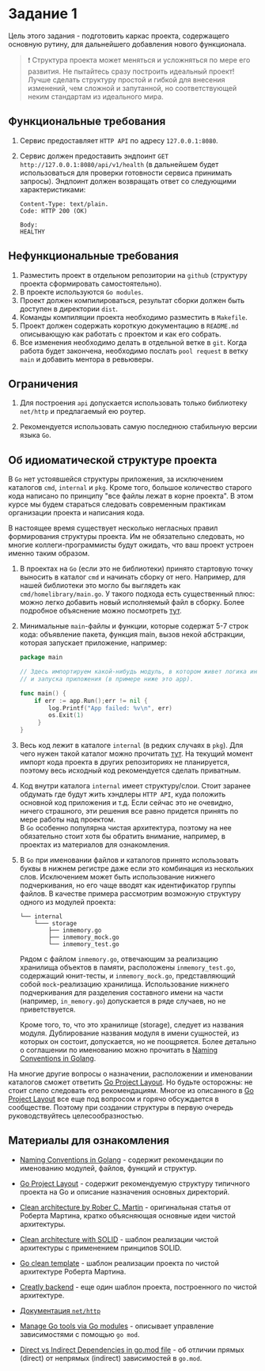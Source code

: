 # Задание 1

Цель этого задания - подготовить каркас проекта, содержащего основную рутину,
для дальнейшего добавления нового функционала.

> :exclamation: Структура проекта может меняться и усложняться по мере его
развития. Не пытайтесь сразу построить идеальный проект! Лучше сделать структуру
простой и гибкой для внесения изменений, чем сложной и запутанной, но
соответствующей неким стандартам из идеального мира.

## Функциональные требования

1. Сервис предоставляет `HTTP API` по адресу `127.0.0.1:8080`.

1. Сервис должен предоставить эндпоинт `GET http://127.0.0.1:8080/api/v1/health`
   (в дальнейшем будет использоваться для проверки готовности сервиса принимать
   запросы). Эндпоинт должен возвращать ответ со следующими характеристиками:

   ```text
   Content-Type: text/plain.
   Code: HTTP 200 (OK)

   Body:
   HEALTHY
   ```

## Нефункциональные требования

1. Разместить проект в отдельном репозитории на `github`
   (структуру проекта сформировать самостоятельно).
1. В проекте используются `Go modules`.
1. Проект должен компилироваться, результат сборки должен быть доступен
   в директории `dist`.
1. Команды компиляции проекта необходимо разместить в `Makefile`.
1. Проект должен содержать короткую документацию в `README.md` описывающую
   как работать с проектом и как его собрать.
1. Все изменения необходимо делать в отдельной ветке в `git`.
   Когда работа будет закончена, необходимо послать `pool request` в ветку `main`
   и добавить ментора в ревьюверы.

## Ограничения

1. Для построения `api` допускается использовать только библиотеку `net/http`
   и предлагаемый ею роутер.

1. Рекомендуется использовать самую последнюю стабильную версии языка `Go`.

## Об идиоматической структуре проекта

В `Go` нет устоявшейся структуры приложения, за исключением каталогов `cmd`,
`internal` и `pkg`. Кроме того, большое количество старого кода написано по
принципу "все файлы лежат в корне проекта". В этом курсе мы будем стараться
следовать современным практикам организации проекта и написания кода.  

В настоящее время существует несколько негласных правил формирования структуры
проекта. Им не обязательно следовать, но многие коллеги-программисты будут
ожидать, что ваш проект устроен именно таким образом.

1. В проектах на `Go` (если это не библиотеки) принято стартовую точку выносить
   в каталог `cmd` и начинать сборку от него. Например, для нашей библиотеки это
   могло бы выглядеть как `cmd/homelibrary/main.go`. У такого подхода есть
   существенный плюс: можно легко добавить новый исполняемый файл в сборку.
   Более подробное объяснение можно посмотреть [тут][structure-why-cmd].

1. Минимальные `main`-файлы и функции, которые содержат 5-7 строк кода:
   объявление пакета, функция main, вызов некой абстракции, которая запускает
   приложение, например:

   ```go
   package main

   // Здесь импортируем какой-нибудь модуль, в котором живет логика инициализации
   // и запуска приложения (в примере ниже это app).

   func main() {
       if err := app.Run();err != nil {
           log.Printf("App failed: %v\n", err)
           os.Exit(1)
        }
   }
   ```

1. Весь код лежит в каталоге `internal` (в редких случаях в `pkg`). Для чего
   нужен такой каталог можно прочитать [тут][structure-why-internal]. На текущий
   момент импорт кода проекта в других репозиториях не планируется, поэтому весь
   исходный код рекомендуется сделать приватным.

1. Код внутри каталога `internal` имеет структуру/слои. Стоит заранее обдумать
   где будут жить хэндлеры `HTTP API`, куда положить основной код приложения и
   т.д. Если сейчас это не очевидно, ничего страшного, эти решения все равно
   придется принять по мере работы над проектом.  
   В `Go` особенно популярна чистая архитектура, поэтому на нее обязательно
   стоит хотя бы обратить внимание, например, в проектах из материалов для
   ознакомления.

1. В `Go` при именовании файлов и каталогов принято использовать буквы в
   нижнем регистре даже если это комбинация из нескольких слов. Исключением
   может быть использование нижнего подчеркивания, но его чаще вводят как
   идентификатор группы файлов. В качестве примера рассмотрим возможную структуру
   одного из модулей проекта:

   ```text
   └── internal
       └─── storage
           ├── inmemory.go
           ├── inmemory_mock.go
           └── inmemory_test.go
   ```

   Рядом с файлом `inmemory.go`, отвечающим за реализацию хранилища объектов
   в памяти, расположены `inmemory_test.go`, содержащий юнит-тесты, и
   `inmemory_mock.go`, представляющий собой `mock`-реализацию хранилища.
   Использование нижнего подчеркивания для разделения составного имени на части
   (например, `in_memory.go`) допускается в ряде случаев, но не приветствуется.

   Кроме того, то, что это хранилище (storage), следует из названия модуля.
   Дублирование названия модуля в имени сущностей, из которых он состоит,
   допускается, но не поощряется. Более детально о соглашении по именованию
   можно прочитать в [Naming Conventions in Golang][naming-convention].

На многие другие вопросы о назначении, расположении и именовании каталогов сможет
ответить [Go Project Layout][project-layout]. Но будьте осторожны: не стоит слепо
следовать его рекомендациям. Многое из описанного в
[Go Project Layout][project-layout] все еще под вопросом и горячо обсуждается
в сообществе. Поэтому при создании структуры в первую очередь руководствуйтесь
целесообразностью.

## Материалы для ознакомления

- [Naming Conventions in Golang][naming-convention] - содержит рекомендации
  по именованию модулей, файлов, функций и структур.

- [Go Project Layout](https://github.com/golang-standards/project-layout) -
  содержит рекомендуемую структуру типичного проекта на Go и описание назначения
  основных директорий.

- [Clean architecture by Rober C. Martin][clean-arch-martin] - оригинальная
  статья от Роберта Мартина, кратко объясняющая основные идеи чистой архитектуры.

- [Clean architecture with SOLID][clean-solid] - шаблон реализации чистой
  архитектуры с применением принципов SOLID.

- [Go clean template](https://github.com/evrone/go-clean-template) -
  шаблон реализации проекта по чистой архитектуре Роберта Мартина.

- [Creatly backend](https://github.com/Creatly/creatly-backend) -
  еще один шаблон проекта, построенного по чистой архитектуре.

- [Документация `net/http`](https://pkg.go.dev/net/http)

- [Manage Go tools via Go modules][go-tools-go-mod] - описывает управление
  зависимостями с помощью `go mod`.

- [Direct vs Indirect Dependencies in go.mod file][go-mod-direct-inderect] -
  об отличии прямых (direct) от непрямых (indirect) зависимостей в `go.mod`.

[structure-why-cmd]: https://github.com/golang-standards/project-layout?tab=readme-ov-file#cmd
[structure-why-internal]: https://github.com/golang-standards/project-layout?tab=readme-ov-file#internal
[project-layout]: https://github.com/golang-standards/project-layout
[naming-convention]: https://www.mohitkhare.com/blog/go-naming-conventions/
[clean-arch-martin]: https://blog.cleancoder.com/uncle-bob/2011/11/22/Clean-Architecture.html
[clean-solid]: https://github.com/DoWithLogic/golang-clean-architecture
[go-tools-go-mod]: https://marcofranssen.nl/manage-go-tools-via-go-modules
[go-mod-direct-inderect]: https://golangbyexample.com/direct-indirect-dependency-module-go/
